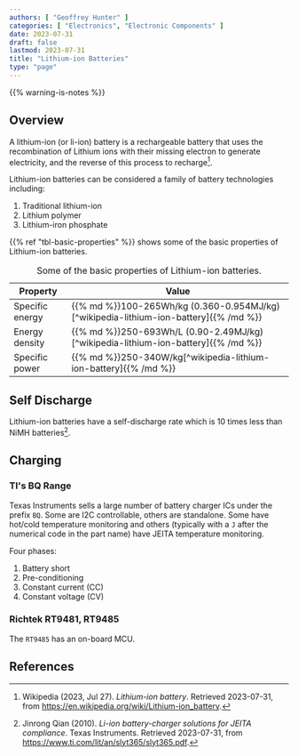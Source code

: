 ```yaml
---
authors: [ "Geoffrey Hunter" ]
categories: [ "Electronics", "Electronic Components" ]
date: 2023-07-31
draft: false
lastmod: 2023-07-31
title: "Lithium-ion Batteries"
type: "page"
---
```


{{% warning-is-notes %}}

## Overview

A lithium-ion (or li-ion) battery is a rechargeable battery that uses the recombination of Lithium ions with their missing electron to generate electricity, and the reverse of this process to recharge[^wikipedia-lithium-ion-battery].

Lithium-ion batteries can be considered a family of battery technologies including:

1. Traditional lithium-ion
1. Lithium polymer
1. Lithium-iron phosphate

{{% ref "tbl-basic-properties" %}} shows some of the basic properties of Lithium-ion batteries.

<table ref="tbl-basic-properties">
  <caption>Some of the basic properties of Lithium-ion batteries.</caption>
  <thead>
    <tr><th>Property</th>           <th>Value</th></tr>
  </thead>
  <tbody>
    <tr><td>Specific energy</td>    <td>{{% md %}}100-265Wh/kg (0.360-0.954MJ/kg)[^wikipedia-lithium-ion-battery]{{% /md %}}</td></tr>
    <tr><td>Energy density</td>     <td>{{% md %}}250-693Wh/L (0.90-2.49MJ/kg)[^wikipedia-lithium-ion-battery]{{% /md %}}</td></tr>
    <tr><td>Specific power</td>     <td>{{% md %}}250-340W/kg[^wikipedia-lithium-ion-battery]{{% /md %}}</td></tr>
  </tbody>
</table>

## Self Discharge

Lithium-ion batteries have a self-discharge rate which is 10 times less than NiMH batteries[^ti-li-ion-battery-charger-jeita-compliance].

## Charging

### TI's BQ Range

Texas Instruments sells a large number of battery charger ICs under the prefix `BQ`. Some are I2C controllable, others are standalone. Some have hot/cold temperature monitoring and others (typically with a `J` after the numerical code in the part name) have JEITA temperature monitoring.

Four phases:

1. Battery short
1. Pre-conditioning
1. Constant current (CC)
1. Constant voltage (CV)

### Richtek RT9481, RT9485

The `RT9485` has an on-board MCU.

## References

[^ti-li-ion-battery-charger-jeita-compliance]: Jinrong Qian (2010). _Li-ion battery-charger solutions for JEITA compliance_. Texas Instruments. Retrieved 2023-07-31, from https://www.ti.com/lit/an/slyt365/slyt365.pdf.
[^wikipedia-lithium-ion-battery]: Wikipedia (2023, Jul 27). _Lithium-ion battery_. Retrieved 2023-07-31, from https://en.wikipedia.org/wiki/Lithium-ion_battery.
